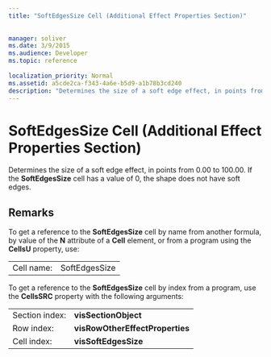 ```yaml
---
title: "SoftEdgesSize Cell (Additional Effect Properties Section)"
 
 
manager: soliver
ms.date: 3/9/2015
ms.audience: Developer
ms.topic: reference
 
localization_priority: Normal
ms.assetid: a5cde2ca-f343-4a6e-b5d9-a1b78b3cd240
description: "Determines the size of a soft edge effect, in points from 0.00 to 100.00. If the SoftEdgesSize cell has a value of 0, the shape does not have soft edges."
---
```


# SoftEdgesSize Cell (Additional Effect Properties Section)

Determines the size of a soft edge effect, in points from 0.00 to 100.00. If the **SoftEdgesSize** cell has a value of 0, the shape does not have soft edges. 
  
## Remarks

To get a reference to the **SoftEdgesSize** cell by name from another formula, by value of the **N** attribute of a **Cell** element, or from a program using the **CellsU** property, use: 
  
|||
|:-----|:-----|
| Cell name:  <br/> | SoftEdgesSize  <br/> |
   
To get a reference to the **SoftEdgesSize** cell by index from a program, use the **CellsSRC** property with the following arguments: 
  
|||
|:-----|:-----|
| Section index:  <br/> |**visSectionObject** <br/> |
| Row index:  <br/> |**visRowOtherEffectProperties** <br/> |
| Cell index:  <br/> |**visSoftEdgesSize** <br/> |
   

